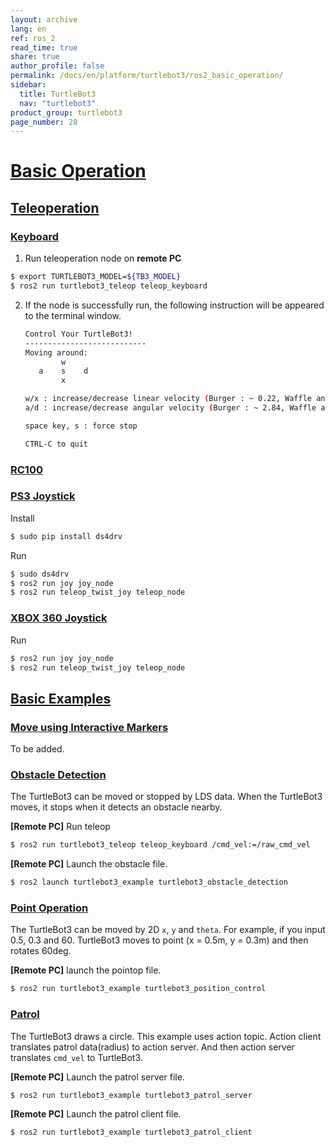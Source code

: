```yaml
---
layout: archive
lang: en
ref: ros_2
read_time: true
share: true
author_profile: false
permalink: /docs/en/platform/turtlebot3/ros2_basic_operation/
sidebar:
  title: TurtleBot3
  nav: "turtlebot3"
product_group: turtlebot3
page_number: 28
---
```


<div style="counter-reset: h1 16"></div>

# [Basic Operation](#basic_operation)

## [Teleoperation](#teleoperation)

### [Keyboard](#keyboard)

1. Run teleoperation node on **remote PC**
```bash
$ export TURTLEBOT3_MODEL=${TB3_MODEL}
$ ros2 run turtlebot3_teleop teleop_keyboard
```

2. If the node is successfully run, the following instruction will be appeared to the terminal window.  
    ```bash
    Control Your TurtleBot3!
    ---------------------------
    Moving around:
            w
       a    s    d
            x

    w/x : increase/decrease linear velocity (Burger : ~ 0.22, Waffle and Waffle Pi : ~ 0.26)
    a/d : increase/decrease angular velocity (Burger : ~ 2.84, Waffle and Waffle Pi : ~ 1.82)

    space key, s : force stop

    CTRL-C to quit
    ```

### [RC100](#rc100)

### [PS3 Joystick](#ps3-joystick)
Install
```bash
$ sudo pip install ds4drv
```

Run
```bash
$ sudo ds4drv
$ ros2 run joy joy_node
$ ros2 run teleop_twist_joy teleop_node
```

### [XBOX 360 Joystick](#xbox-360-joystick)
Run
```bash
$ ros2 run joy joy_node
$ ros2 run teleop_twist_joy teleop_node
```

## [Basic Examples](#basic-examples)

### [Move using Interactive Markers](#move-using-interactive-markers)

To be added.

### [Obstacle Detection](#obstacle-detection)

The TurtleBot3 can be moved or stopped by LDS data. When the TurtleBot3 moves, it stops when it detects an obstacle nearby.

**[Remote PC]** Run teleop
``` bash
$ ros2 run turtlebot3_teleop teleop_keyboard /cmd_vel:=/raw_cmd_vel
```

**[Remote PC]** Launch the obstacle file.
``` bash
$ ros2 launch turtlebot3_example turtlebot3_obstacle_detection
```

### [Point Operation](#point-operation)

The TurtleBot3 can be moved by 2D `x`, `y` and `theta`. For example, if you input 0.5, 0.3 and 60. TurtleBot3 moves to point (x = 0.5m, y = 0.3m) and then rotates 60deg.

**[Remote PC]** launch the pointop file.
``` bash
$ ros2 run turtlebot3_example turtlebot3_position_control
```

### [Patrol](#patrol)

The TurtleBot3 draws a circle. This example uses action topic. Action client translates patrol data(radius) to action server. And then action server translates `cmd_vel` to TurtleBot3. 

**[Remote PC]** Launch the patrol server file.
``` bash
$ ros2 run turtlebot3_example turtlebot3_patrol_server
```
**[Remote PC]** Launch the patrol client file.
``` bash
$ ros2 run turtlebot3_example turtlebot3_patrol_client
```